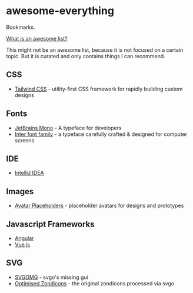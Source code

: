 # awesome-everything

Bookmarks.

[What is an awesome list?](https://github.com/sindresorhus/awesome/blob/master/awesome.md)

This might not be an awesome list, because it is not focused on a certain topic. But it is curated and only contains things I can recommend.


## CSS

 - [Tailwind CSS](https://tailwindcss.com/) - utility-first CSS framework for rapidly building custom designs

## Fonts

 - [JetBrains Mono](https://www.jetbrains.com/lp/mono/) - A typeface for developers
 - [Inter font family](https://rsms.me/inter/) - a typeface carefully crafted & designed for computer screens

## IDE

 - [IntelliJ IDEA](https://www.jetbrains.com/idea/)

## Images

 - [Avatar Placeholders](http://www.darrenmothersele.com/avatar-maker/) - placeholder avatars for designs and prototypes

## Javascript Frameworks

 - [Angular](https://github.com/angular/angular)
 - [Vue.js](https://vuejs.org/)

## SVG

 - [SVGOMG](https://jakearchibald.github.io/svgomg/) - svgo's missing gui
 - [Optimised Zondicons](http://www.darrenmothersele.com/zondicons-sprite/) - the original zondicons processed via svgo
